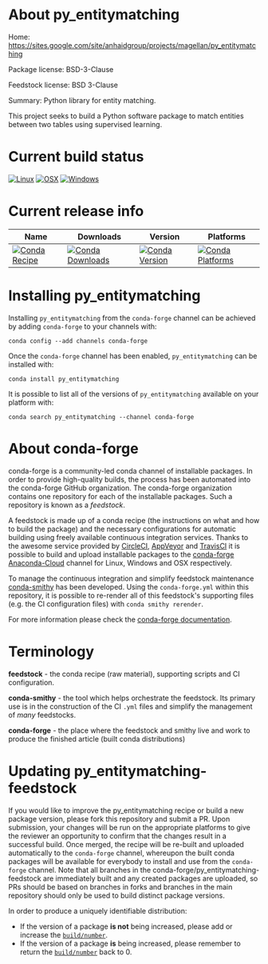 About py_entitymatching
=======================

Home: https://sites.google.com/site/anhaidgroup/projects/magellan/py_entitymatching

Package license: BSD-3-Clause

Feedstock license: BSD 3-Clause

Summary: Python library for entity matching.

This project seeks to build a Python software package to match entities
between two tables using supervised learning.


Current build status
====================

[![Linux](https://img.shields.io/circleci/project/github/conda-forge/py_entitymatching-feedstock/master.svg?label=Linux)](https://circleci.com/gh/conda-forge/py_entitymatching-feedstock)
[![OSX](https://img.shields.io/travis/conda-forge/py_entitymatching-feedstock/master.svg?label=macOS)](https://travis-ci.org/conda-forge/py_entitymatching-feedstock)
[![Windows](https://img.shields.io/appveyor/ci/conda-forge/py_entitymatching-feedstock/master.svg?label=Windows)](https://ci.appveyor.com/project/conda-forge/py-entitymatching-feedstock/branch/master)

Current release info
====================

| Name | Downloads | Version | Platforms |
| --- | --- | --- | --- |
| [![Conda Recipe](https://img.shields.io/badge/recipe-py_entitymatching-green.svg)](https://anaconda.org/conda-forge/py_entitymatching) | [![Conda Downloads](https://img.shields.io/conda/dn/conda-forge/py_entitymatching.svg)](https://anaconda.org/conda-forge/py_entitymatching) | [![Conda Version](https://img.shields.io/conda/vn/conda-forge/py_entitymatching.svg)](https://anaconda.org/conda-forge/py_entitymatching) | [![Conda Platforms](https://img.shields.io/conda/pn/conda-forge/py_entitymatching.svg)](https://anaconda.org/conda-forge/py_entitymatching) |

Installing py_entitymatching
============================

Installing `py_entitymatching` from the `conda-forge` channel can be achieved by adding `conda-forge` to your channels with:

```
conda config --add channels conda-forge
```

Once the `conda-forge` channel has been enabled, `py_entitymatching` can be installed with:

```
conda install py_entitymatching
```

It is possible to list all of the versions of `py_entitymatching` available on your platform with:

```
conda search py_entitymatching --channel conda-forge
```


About conda-forge
=================

conda-forge is a community-led conda channel of installable packages.
In order to provide high-quality builds, the process has been automated into the
conda-forge GitHub organization. The conda-forge organization contains one repository
for each of the installable packages. Such a repository is known as a *feedstock*.

A feedstock is made up of a conda recipe (the instructions on what and how to build
the package) and the necessary configurations for automatic building using freely
available continuous integration services. Thanks to the awesome service provided by
[CircleCI](https://circleci.com/), [AppVeyor](http://www.appveyor.com/)
and [TravisCI](https://travis-ci.org/) it is possible to build and upload installable
packages to the [conda-forge](https://anaconda.org/conda-forge)
[Anaconda-Cloud](http://docs.anaconda.org/) channel for Linux, Windows and OSX respectively.

To manage the continuous integration and simplify feedstock maintenance
[conda-smithy](http://github.com/conda-forge/conda-smithy) has been developed.
Using the ``conda-forge.yml`` within this repository, it is possible to re-render all of
this feedstock's supporting files (e.g. the CI configuration files) with ``conda smithy rerender``.

For more information please check the [conda-forge documentation](https://conda-forge.org/docs/).

Terminology
===========

**feedstock** - the conda recipe (raw material), supporting scripts and CI configuration.

**conda-smithy** - the tool which helps orchestrate the feedstock.
                   Its primary use is in the construction of the CI ``.yml`` files
                   and simplify the management of *many* feedstocks.

**conda-forge** - the place where the feedstock and smithy live and work to
                  produce the finished article (built conda distributions)


Updating py_entitymatching-feedstock
====================================

If you would like to improve the py_entitymatching recipe or build a new
package version, please fork this repository and submit a PR. Upon submission,
your changes will be run on the appropriate platforms to give the reviewer an
opportunity to confirm that the changes result in a successful build. Once
merged, the recipe will be re-built and uploaded automatically to the
`conda-forge` channel, whereupon the built conda packages will be available for
everybody to install and use from the `conda-forge` channel.
Note that all branches in the conda-forge/py_entitymatching-feedstock are
immediately built and any created packages are uploaded, so PRs should be based
on branches in forks and branches in the main repository should only be used to
build distinct package versions.

In order to produce a uniquely identifiable distribution:
 * If the version of a package **is not** being increased, please add or increase
   the [``build/number``](http://conda.pydata.org/docs/building/meta-yaml.html#build-number-and-string).
 * If the version of a package **is** being increased, please remember to return
   the [``build/number``](http://conda.pydata.org/docs/building/meta-yaml.html#build-number-and-string)
   back to 0.